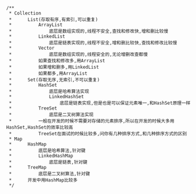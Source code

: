 

	/**
	 * Collection
	 * 		List(存取有序,有索引,可以重复)
	 * 			ArrayList
	 * 				底层是数组实现的,线程不安全,查找和修改快,增和删比较慢
	 * 			LinkedList
	 * 				底层是链表实现的,线程不安全,增和删比较快,查找和修改比较慢
	 * 			Vector
	 * 				底层是数组实现的,线程安全的,无论增删改查都慢
	 * 			如果查找和修改多,用ArrayList
	 * 			如果增和删多,用LinkedList
	 * 			如果都多,用ArrayList
	 * 		Set(存取无序,无索引,不可以重复)
	 * 			HashSet
	 * 				底层是哈希算法实现
	 * 				LinkedHashSet
	 * 					底层是链表实现,但是也是可以保证元素唯一,和HashSet原理一样
	 * 			TreeSet
	 * 				底层是二叉树算法实现
	 * 			一般在开发的时候不需要对存储的元素排序,所以在开发的时候大多用HashSet,HashSet的效率比较高
	 * 			TreeSet在面试的时候比较多,问你有几种排序方式,和几种排序方式的区别
	 * Map
	 * 		HashMap
	 * 			底层是哈希算法,针对键
	 * 			LinkedHashMap
	 * 				底层是链表,针对键
	 * 		TreeMap
	 * 			底层是二叉树算法,针对键
	 * 		开发中用HashMap比较多
	 */
	
